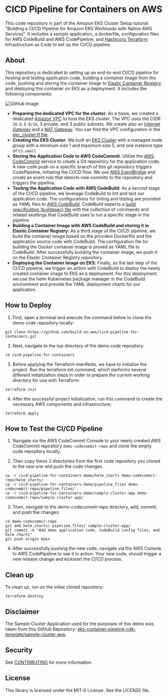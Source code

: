 # CICD Pipeline for Containers on AWS
This code repository is part of the Amazon EKS Cluster Setup tutorial: "Building a CI/CD Pipeline for Amazon EKS Workloads with Native AWS Services". It includes a sample application, a dockerfile, configuration files for AWS CodeBuild and AWS CodePipeline, and [Hashicorp Terraform](https://www.terraform.io/) Infrastructure as Code to set up the CI/CD pipeline.

## About 

This repository is dedicated to setting up an end-to-end CI/CD pipeline for hosting and testing application code, building a container image from the code, pushing and storing the container image to [Elastic Container Registry](https://aws.amazon.com/ecr/), and deploying this container on EKS as a deployment. It includes the following components:

![GitHub Image](/images/overview.png)

* **Preparing the dedicated VPC for the cluster**: As a basis, we created a dedicated [Amazon VPC](https://docs.aws.amazon.com/vpc/latest/userguide/what-is-amazon-vpc.html) to host the EKS cluster. The VPC uses the CIDR `10.0.0.0/16`, 3 private, and 3 public subnets. We create also an [Internet Gateway](https://docs.aws.amazon.com/vpc/latest/userguide/VPC_Internet_Gateway.html) and a [NAT Gateway](https://docs.aws.amazon.com/vpc/latest/userguide/vpc-nat-gateway.html). You can find the VPC configuration in the [ekc_cluster.tf file](https://github.com/build-on-aws/cicd-pipeline-for-containers/blob/66044ac88b76edd0ca9fbf74de902836751956c4/eks_cluster.tf#L12).
* **Creating the EKS Cluster**: We built an [EKS Cluster](https://github.com/build-on-aws/cicd-pipeline-for-containers/blob/66044ac88b76edd0ca9fbf74de902836751956c4/eks_cluster.tf#L39) with a managed node group with a minimum size 1 and maximum size 5, and one instance type of `t3.small`. 
* **Storing the Application Code to AWS CodeCommit**: Utilize the [AWS CodeCommit](https://aws.amazon.com/codecommit/) service to create a Git repository for the application code. A new code push on a specific branch of this git repository triggers CodePipeline, initiating the CI/CD flow. We use [AWS EventBridge](https://aws.amazon.com/eventbridge/) and create an event rule that detects new commits to the repository and triggers the pipeline.
* **Testing the Application Code with AWS CodeBuild**: As a second stage of the CI/CD pipeline, we leverage CodeBuild to lint and test our application code. The configurations for linting and testing are provided as YAML files to [AWS CodeBuild](https://aws.amazon.com/codebuild/). CodeBuild expects a [build specification (buildspec) file](https://docs.aws.amazon.com/codebuild/latest/userguide/build-spec-ref.html) with the collection of commands and related sesttings that CodeBuild uses to run a specific stage in the pipeline.
* **Building a Container Image with AWS CodeBuild and storing it in Elastic Container Registry**: As a third stage of the CI/CD pipeline, we build the container image based on the provided Dockerfile and the application source code with CodeBuild. The configuration file for building the Docker container image is proved as YAML file to CodeBuild. After successfully building the container image, we push it on the Elastic Container Registry repository. 
* **Deploying the Container Image on EKS**: Finally, as the last step of the CI/CD pipeline, we trigger an action with CodeBuild to deploy the newly created container image to EKS as a deployment. For this deployment, we use the helm Kubernetes package manager in the CodeBuild environment and provide the YAML deployment charts for our application.

## How to Deploy

1. First, open a terminal and execute the command below to clone the demo code repository locally:

```
git clone https://github.com/build-on-aws/cicd-pipeline-for-containers.git
```

2. Next, navigate to the top directory of the demo code repository:

```
cd cicd-pipeline-for-containers
```

3. Before applying the Terraform manifests, we have to initialize the project. Run the terraform init command, which  performs several different initialization steps in order to prepare the current working directory for use with Terraform:

```
terraform init
```

4. After the successful project initialization, run this command to create the necessary AWS components and infrastructure: 

```
terraform apply
```

## How to Test the CI/CD Pipeline

1. Navigate via the AWS CodeCommit Console to your newly created AWS CodeCommit repository `demo-codecommit-repo` and clone the empty code repository locally.

2. Then copy these 3 directories from the first code repository you cloned to the new one and push the code changes.

```
cp -r cicd-pipeline-for-containers-demo/helm_charts demo-codecommit-repo/helm_charts/ 
cp -r cicd-pipeline-for-containers-demo/pipeline_files demo-codecommit-repo/pipeline_files/
cp -r cicd-pipeline-for-containers-demo/sample-cluster-app demo-codecommit-repo/sample-cluster-app/ 
```

3. Then, navigate to the demo-codecommit-repo directory, add, commit, and push the changes:

```
cd demo-codecommit-repo
git add helm_charts/ pipeline_files/ sample-cluster-app/
git commit -m "Add demo application code, CodeBuild config files, and helm charts"
git push origin main
```

4. After successfully pushing the new code, navigate via the AWS Console to AWS CodePipeline to see it in action. Your new code, should trigger a new release change and kickstart the CI/CD process.

## Clean up

To clean up, run on the initial cloned repository:

```
terraform destroy
```

## Disclaimer

The Sample Cluster Application used for the purposes of this demo was taken from this GitHub Repository: [eks-container-pipeline-cdk-template/sample-cluster-app](https://github.com/aws-samples/eks-container-pipeline-cdk-template/tree/main/sample-cluster-app).

## Security

See [CONTRIBUTING](CONTRIBUTING.md#security-issue-notifications) for more information.

## License

This library is licensed under the MIT-0 License. See the LICENSE file.


